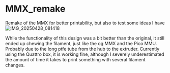# MMX_remake
Remake of the MMX for better printability, but also to test some ideas I have
![IMG_20250428_081418](https://github.com/user-attachments/assets/496d87b3-16eb-448d-b2d6-216f0f3b6d57)

While the functionality of this design was a bit better than the original, it still ended up chewing the filament, just like the og MMX and the Pico MMU. Probably due to the long ptfe tube from the hub to the extruder.
Currently using the Quattro box, it is working fine, although I severely underestimated the amount of time it takes to print something with several filament changes.
